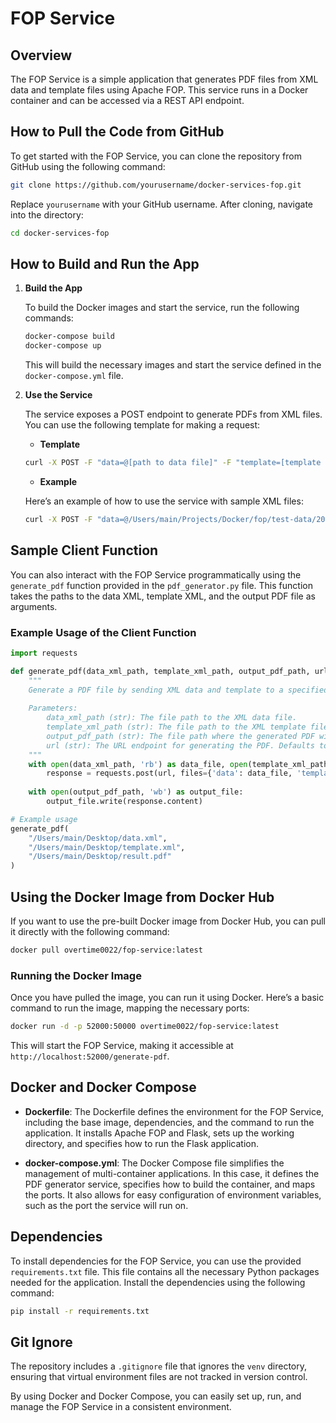 # FOP Service

## Overview

The FOP Service is a simple application that generates PDF files from XML data and template files using Apache FOP. This service runs in a Docker container and can be accessed via a REST API endpoint.

## How to Pull the Code from GitHub

To get started with the FOP Service, you can clone the repository from GitHub using the following command:

```sh
git clone https://github.com/yourusername/docker-services-fop.git
```

Replace `yourusername` with your GitHub username. After cloning, navigate into the directory:

```sh
cd docker-services-fop
```

## How to Build and Run the App

1. **Build the App**

    To build the Docker images and start the service, run the following commands:

    ```sh
    docker-compose build
    docker-compose up
    ```

    This will build the necessary images and start the service defined in the `docker-compose.yml` file.

2. **Use the Service**

    The service exposes a POST endpoint to generate PDFs from XML files. You can use the following template for making a request:

    - **Template**

    ```sh
    curl -X POST -F "data=@[path to data file]" -F "template=[template name]" http://localhost:[port defined in env file 52000 is default]/generate-pdf --output [path to output]
    ```

    - **Example**

    Here’s an example of how to use the service with sample XML files:

    ```sh
    curl -X POST -F "data=@/Users/main/Projects/Docker/fop/test-data/2024070001 - AND (Applied Novel Devices).xml" -F "template=invoice.xml" http://localhost:52000/generate-pdf --output result.pdf
    ```

## Sample Client Function

You can also interact with the FOP Service programmatically using the `generate_pdf` function provided in the `pdf_generator.py` file. This function takes the paths to the data XML, template XML, and the output PDF file as arguments.

### Example Usage of the Client Function

```python
import requests

def generate_pdf(data_xml_path, template_xml_path, output_pdf_path, url="http://localhost:52000/generate-pdf"):
    """
    Generate a PDF file by sending XML data and template to a specified URL.
    
    Parameters:
        data_xml_path (str): The file path to the XML data file.
        template_xml_path (str): The file path to the XML template file.
        output_pdf_path (str): The file path where the generated PDF will be saved.
        url (str): The URL endpoint for generating the PDF. Defaults to "http://localhost:52000/generate-pdf".
    """
    with open(data_xml_path, 'rb') as data_file, open(template_xml_path, 'rb') as template_file:
        response = requests.post(url, files={'data': data_file, 'template': template_file})
    
    with open(output_pdf_path, 'wb') as output_file:
        output_file.write(response.content)

# Example usage
generate_pdf(
    "/Users/main/Desktop/data.xml",
    "/Users/main/Desktop/template.xml",
    "/Users/main/Desktop/result.pdf"
)
```

## Using the Docker Image from Docker Hub

If you want to use the pre-built Docker image from Docker Hub, you can pull it directly with the following command:

```sh
docker pull overtime0022/fop-service:latest
```

### Running the Docker Image

Once you have pulled the image, you can run it using Docker. Here’s a basic command to run the image, mapping the necessary ports:

```sh
docker run -d -p 52000:50000 overtime0022/fop-service:latest
```

This will start the FOP Service, making it accessible at `http://localhost:52000/generate-pdf`.

## Docker and Docker Compose

- **Dockerfile**: The Dockerfile defines the environment for the FOP Service, including the base image, dependencies, and the command to run the application. It installs Apache FOP and Flask, sets up the working directory, and specifies how to run the Flask application.

- **docker-compose.yml**: The Docker Compose file simplifies the management of multi-container applications. In this case, it defines the PDF generator service, specifies how to build the container, and maps the ports. It also allows for easy configuration of environment variables, such as the port the service will run on.

## Dependencies

To install dependencies for the FOP Service, you can use the provided `requirements.txt` file. This file contains all the necessary Python packages needed for the application. Install the dependencies using the following command:

```sh
pip install -r requirements.txt
```

## Git Ignore

The repository includes a `.gitignore` file that ignores the `venv` directory, ensuring that virtual environment files are not tracked in version control.

By using Docker and Docker Compose, you can easily set up, run, and manage the FOP Service in a consistent environment.
